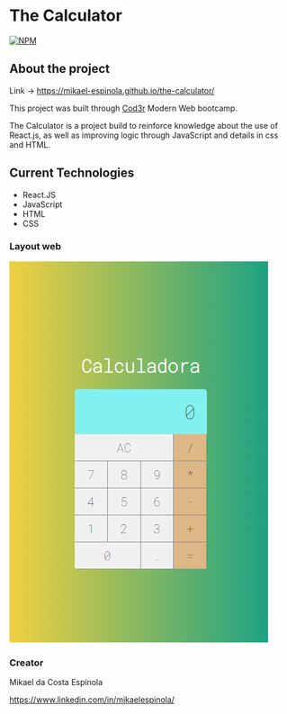 # The Calculator 
[![NPM](https://img.shields.io/npm/l/react)](https://github.com/mikael-espinola/the-calculator/blob/main/LICENSE) 

## About the project 

Link -> https://mikael-espinola.github.io/the-calculator/

This project was built through [Cod3r](https://www.cod3r.com.br/) Modern Web bootcamp.

The Calculator is a project build to reinforce knowledge about the use of React.js, as well as improving logic through JavaScript and details in css and HTML. 

## Current Technologies

- React.JS
- JavaScript
- HTML
- CSS

### Layout web

![web 1](https://github.com/mikael-espinola/the-calculator/blob/main/src/img/app.png)


### Creator

Mikael da Costa Espínola

https://www.linkedin.com/in/mikaelespinola/
